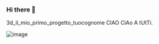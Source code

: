 ### Hi there 👋

3d_il_mio_primo_progetto_tuocognome
CIAO
CiAo A tUtTi.

![image](https://user-images.githubusercontent.com/92849590/139023474-1403ce9f-08da-4142-8edd-187fb26ee860.png)
